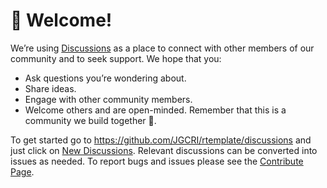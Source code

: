 
# 👋 Welcome!
  
We’re using <a href="https://github.com/JGCRI/rtemplate/discussions" target="_blank">Discussions</a> as a place to connect with other members of our community and to seek support. We hope that you:
  
* Ask questions you’re wondering about.
* Share ideas.
* Engage with other community members.
* Welcome others and are open-minded. Remember that this is a community we build together 💪.

To get started go to https://github.com/JGCRI/rtemplate/discussions and just click on <a href="https://github.com/JGCRI/rtemplate/discussions/new" target="_blank">New Discussions</a>. Relevant discussions can be converted into issues as needed. To report bugs and issues please see the <a href="https://jgcri.github.io/rtemplate/CONTRIBUTE.html" target="_blank">Contribute Page</a>.
